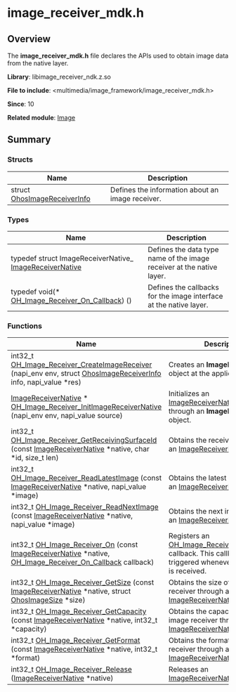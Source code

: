 # image_receiver_mdk.h


## Overview

The **image_receiver_mdk.h** file declares the APIs used to obtain image data from the native layer.

**Library**: libimage_receiver_ndk.z.so

**File to include**: &lt;multimedia/image_framework/image_receiver_mdk.h&gt;

**Since**: 10

**Related module**: [Image](image.md)


## Summary


### Structs

| Name| Description| 
| -------- | -------- |
| struct  [OhosImageReceiverInfo](_ohos_image_receiver_info.md) | Defines the information about an image receiver. | 


### Types

| Name| Description| 
| -------- | -------- |
| typedef struct ImageReceiverNative_ [ImageReceiverNative](image.md#imagereceivernative) | Defines the data type name of the image receiver at the native layer. | 
| typedef void(\* [OH_Image_Receiver_On_Callback](image.md#oh_image_receiver_on_callback)) () | Defines the callbacks for the image interface at the native layer. | 


### Functions

| Name| Description| 
| -------- | -------- |
| int32_t [OH_Image_Receiver_CreateImageReceiver](image.md#oh_image_receiver_createimagereceiver) (napi_env env, struct [OhosImageReceiverInfo](_ohos_image_receiver_info.md) info, napi_value \*res) | Creates an **ImageReceiver** object at the application layer. | 
| [ImageReceiverNative](image.md#imagereceivernative) \* [OH_Image_Receiver_InitImageReceiverNative](image.md#oh_image_receiver_initimagereceivernative) (napi_env env, napi_value source) | Initializes an [ImageReceiverNative](image.md#imagereceivernative) object through an **ImageReceiver** object. | 
| int32_t [OH_Image_Receiver_GetReceivingSurfaceId](image.md#oh_image_receiver_getreceivingsurfaceid) (const [ImageReceiverNative](image.md#imagereceivernative) \*native, char \*id, size_t len) | Obtains the receiver ID through an [ImageReceiverNative](image.md#imagereceivernative) object. | 
| int32_t [OH_Image_Receiver_ReadLatestImage](image.md#oh_image_receiver_readlatestimage) (const [ImageReceiverNative](image.md#imagereceivernative) \*native, napi_value \*image) | Obtains the latest image through an [ImageReceiverNative](image.md#imagereceivernative) object. | 
| int32_t [OH_Image_Receiver_ReadNextImage](image.md#oh_image_receiver_readnextimage) (const [ImageReceiverNative](image.md#imagereceivernative) \*native, napi_value \*image) | Obtains the next image through an [ImageReceiverNative](image.md#imagereceivernative) object. | 
| int32_t [OH_Image_Receiver_On](image.md#oh_image_receiver_on) (const [ImageReceiverNative](image.md#imagereceivernative) \*native, [OH_Image_Receiver_On_Callback](image.md#oh_image_receiver_on_callback) callback) | Registers an [OH_Image_Receiver_On_Callback](image.md#oh_image_receiver_on_callback) callback. This callback is triggered whenever a new image is received. | 
| int32_t [OH_Image_Receiver_GetSize](image.md#oh_image_receiver_getsize) (const [ImageReceiverNative](image.md#imagereceivernative) \*native, struct [OhosImageSize](_ohos_image_size.md) \*size) | Obtains the size of the image receiver through an [ImageReceiverNative](image.md#imagereceivernative) object. | 
| int32_t [OH_Image_Receiver_GetCapacity](image.md#oh_image_receiver_getcapacity) (const [ImageReceiverNative](image.md#imagereceivernative) \*native, int32_t \*capacity) | Obtains the capacity of the image receiver through an [ImageReceiverNative](image.md#imagereceivernative) object. | 
| int32_t [OH_Image_Receiver_GetFormat](image.md#oh_image_receiver_getformat) (const [ImageReceiverNative](image.md#imagereceivernative) \*native, int32_t \*format) | Obtains the format of the image receiver through an [ImageReceiverNative](image.md#imagereceivernative) object. | 
| int32_t [OH_Image_Receiver_Release](image.md#oh_image_receiver_release) ([ImageReceiverNative](image.md#imagereceivernative) \*native) | Releases an [ImageReceiverNative](image.md#imagereceivernative) object. | 
